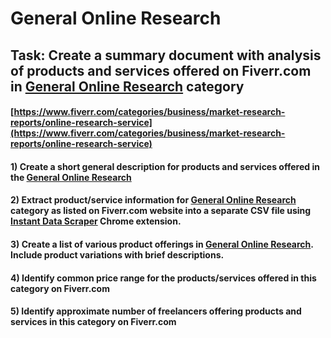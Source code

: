 # General Online Research
## Task: Create a summary document with analysis of products and services offered on Fiverr.com in [General Online Research](https://www.fiverr.com/categories/business/market-research-reports/online-research-service) category
#### [https://www.fiverr.com/categories/business/market-research-reports/online-research-service](https://www.fiverr.com/categories/business/market-research-reports/online-research-service)
#### 1) Create a short general description for products and services offered in the [General Online Research](https://www.fiverr.com/categories/business/market-research-reports/online-research-service)
#### 2) Extract product/service information for [General Online Research](https://www.fiverr.com/categories/business/market-research-reports/online-research-service) category as listed on Fiverr.com website into a separate CSV file using [Instant Data Scraper](https://chrome.google.com/webstore/detail/instant-data-scraper/ofaokhiedipichpaobibbnahnkdoiiah) Chrome extension.
#### 3) Create a list of various product offerings in [General Online Research](https://www.fiverr.com/categories/business/market-research-reports/online-research-service). Include product variations with brief descriptions.
#### 4) Identify common price range for the products/services offered in this category on Fiverr.com
#### 5) Identify approximate number of freelancers offering products and services in this category on Fiverr.com
